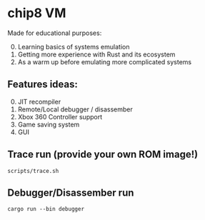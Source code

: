 # chip8 VM

Made for educational purposes:

0. Learning basics of systems emulation
0. Getting more experience with Rust and its ecosystem
0. As a warm up before emulating more complicated systems

## Features ideas:
0. JIT recompiler
0. Remote/Local debugger / disassember
0. Xbox 360 Controller support
0. Game saving system
0. GUI

## Trace run (provide your own ROM image!)
```scripts/trace.sh```

## Debugger/Disassember run
```cargo run --bin debugger```